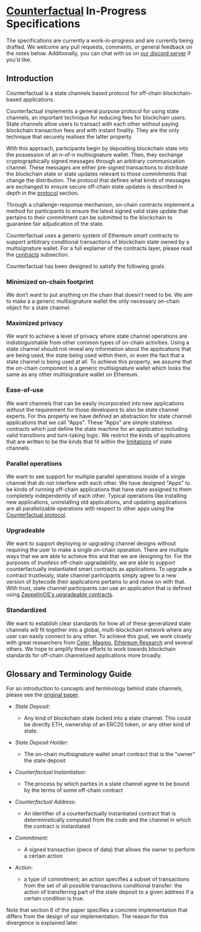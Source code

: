 # [Counterfactual](https://counterfactual.com) In-Progress Specifications 

The specifications are currently a work-in-progress and are currently being drafted. We welcome any pull requests, comments, or general feedback on the notes below. Additionally, you can chat with us on [our discord server](https://counterfactual.com/chat) if you'd like.

## Introduction

Counterfactual is a state channels based protocol for off-chain blockchain-based applications.

Counterfactual implements a general purpose protocol for using state channels, an important technique for reducing fees for blockchain users. State channels allow users to transact with each other without paying blockchain transaction fees and with instant finality. They are the only technique that securely realises the latter property.

With this approach, participants begin by depositing blockchain state into the possession of an n-of-n multisignature wallet. Then, they exchange cryptographically signed messages through an arbitrary communication channel. These messages are either pre-signed transactions to distribute the blockchain state or state updates relevant to those commitments that change the distribution. The protocol that defines what kinds of messages are exchanged to ensure secure off-chain state updates is described in depth in the [protocol](./00-protocol.md) section.

Through a challenge-response mechanism, on-chain contracts implement a method for participants to ensure the latest signed valid state update that pertains to their commitment can be submitted to the blockchain to guarantee fair adjudication of the state.

Counterfactual uses a generic system of Ethereum smart contracts to support artbitrary conditional transactions of blockchain state owned by a multisignature wallet. For a full explainer of the contracts layer, please read the [contracts](./01-contracts.md) subsection.

Counterfactual has been designed to satisfy the following goals.

### Minimized on-chain footprint

We don’t want to put anything on the chain that doesn’t need to be. We aim to make a a generic multisignature wallet the only necessary on-chain object for a state channel.

### Maximized privacy

We want to achieve a level of privacy where state channel operations are indistinguishable from other common types of on-chain activities. Using a state channel should not reveal any information about the applications that are being used, the state being used within them, or even the fact that a state channel is being used at all. To achieve this property, we assume that the on-chain component is a generic multisignature wallet which looks the same as any other multisignature wallet on Ethereum.

### Ease-of-use

We want channels that can be easily incorporated into new applications without the requirement for those developers to also be state channel experts. For this property we have defined an abstraction for state channel applications that we call "Apps". These "Apps" are simple stateless contracts which just define the state machine for an application including valid transitions and turn-taking logic. We restrict the kinds of applications that are written to be the kinds that fit within the [limitations](#limitations) of state channels.

### Parallel operations

We want to see support for multiple parallel operations inside of a single channel that do not interfere with each other. We have designed "Apps" to be kinds of running off-chain applications that have state assigned to them completely independently of each other. Typical operations like installing new applications, uninstalling old applications, and updating applications are all parallelizable operations with respect to other apps using the [Counterfactual protocol](./00-protocols.md).

### Upgradeable

We want to support deploying or upgrading channel designs without requiring the user to make a single on-chain operation. There are multiple ways that we are able to achieve this and that we are designing for. For the purposes of _trustless_ off-chain upgradability, we are able to support counterfactually instantiated smart contracts as applications. To upgrade a contract trustlessly, state channel participants simply agree to a new version of bytecode their applications pertains to and move on with that. With trust, state channel participants can use an application that is defined using [ZeppelinOS's upgradeable contracts](https://docs.zeppelinos.org/docs/building.html).

### Standardized

We want to establish clear standards for how all of these generalized state channels will fit together into a global, multi-blockchain network where any user can easily connect to any other. To achieve this goal, we work closely with great researchers from [Celer](https://celer.network), [Magmo](https://magmo.com), [Ethereum Research](http://eth.sg) and several others. We hope to amplify these efforts to work towards blockchain standards for off-chain channelized applications more broadly.

## Glossary and Terminology Guide

For an introduction to concepts and terminology behind state channels, please see the [original paper](https://l4.ventures/papers/statechannels.pdf).

- _State Deposit_:
  - Any kind of blockchain state locked into a state channel. This could be directly ETH, ownership of an ERC20 token, or any other kind of state.
  
- _State Deposit Holder_:
  - The on-chain multisignature wallet smart contract that is the "owner" the state deposit

- _Counterfactual Instantiation_:
  - The process by which parties in a state channel agree to be bound by the terms of some off-chain contract
  
- _Counterfactual Address_:
  - An identifier of a counterfactually instantiated contract that is deterministically computed from the code and the channel in which the contract is instantiated

- _Commitment_:
  - A signed transaction (piece of data) that allows the owner to perform a certain action
 
- _Action_: 
  - a type of commitment; an action specifies a subset of transactions from the set of all possible transactions
conditional transfer: the action of transferring part of the state deposit to a given address if a certain condition is true.

Note that section 6 of the paper specifies a concrete implementation that differs from the design of our implementation. The reason for this divergence is explained later.
